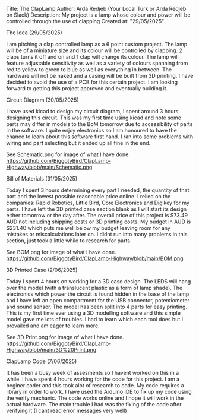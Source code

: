 Title: The ClapLamp
Author: Arda Redjeb (Your Local Turk or Arda Redjeb on Slack)
Description: My project is a lamp whose colour and power will be controlled through the use of clapping
Created at: "29/05/2025"



The Idea (29/05/2025)

I am pitching a clap controlled lamp as a 6 point custom project.
The lamp will be of a miniature size and its colour will be controlled by clapping.
2 claps turns it off and on and 1 clap will change its colour.
The lamp will feature adjustable sensitivity as well as a variety of colours spanning from red to yellow to green to blue as well as everything in between.
The hardware will not be naked and a casing will be built from 3D printing.
I have decided to avoid the use of a PCB for this certain project.
I am looking forward to getting this project approved and eventually building it.


Circuit Diagram (30/05/2025)

I have used kicad to design my circuit diagram, I spent around 3 hours designing this circuit.
This was my first time using kicad and note some parts may differ in models to the BoM tomorrow due to accessibility of parts in the software.
I quite enjoy electronics so I am honoured to have the chance to learn about this software first hand.
I ran into some problems with wiring and part selecting but it ended up all fine in the end.


See Schematic.png for image of what I have done. https://github.com/BiggotyBird/ClapLamp-Highway/blob/main/Schematic.png

Bill of Materials (31/05/2025)

Today I spent 3 hours determining every part I needed, the quantity of that part and the lowest possible reasonable price online. 
I relied on the companies: Rapid Robotics, Little Bird, Core Electronics and Digikey for my parts. 
I have left the 3D printed case section blank as I will start its design either tomorrow or the day after. 
The overall price of this project is $73.49 AUD not including shipping costs or 3D printing costs.
My budget in AUD is $231.40 which puts me well below my budget leaving room for any mistakes or miscalculations later on.
I didnt run into many problems in this section, just took a little while to research for parts.


See BOM.png for image of what I have done.
https://github.com/BiggotyBird/ClapLamp-Highway/blob/main/BOM.png

3D Printed Case (2/06/2025)

Today I spent 4 hours on working for a 3D case design.
The LEDS will hang over the model (with a translucent plastic as a form of lamp shade).
The electronics which power the circuit is found hidden in the base of the lamp and I have left an open compartment for the USB connector, potentiometer and sound sensor.
The model has been split into 4 parts for easy printing.
This is my first time ever using a 3D modelling software and this simple model gave me lots of troubles.
I had to learn which each tool does but I prevailed and am eager to learn more.


See 3D Print.png for image of what I have done. https://github.com/BiggotyBird/ClapLamp-Highway/blob/main/3D%20Print.png

ClapLamp Code (7/06/2025)

It has been a busy week of assesments so I havent worked on this in a while. 
I have spent 4 hours working for the code for this project.
I am a beginer coder and this took alot of research to code.
My code requires a library in order to work.
I have used the Arduino IDE to fix up my code using the verify mechanic.
The code works online and I hope it will work in the actual hardware.
The main trouble I had was the fixing of the code after verifying it (I cant read error messages very well)

